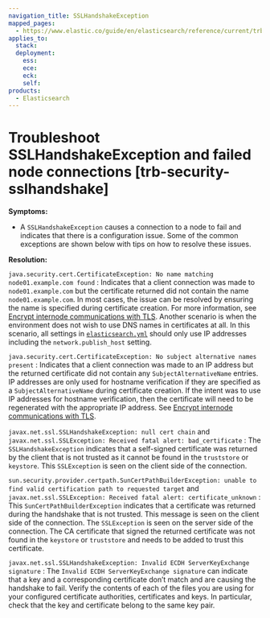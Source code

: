 ```yaml
---
navigation_title: SSLHandshakeException
mapped_pages:
  - https://www.elastic.co/guide/en/elasticsearch/reference/current/trb-security-sslhandshake.html
applies_to:
  stack:
  deployment:
    ess:
    ece:
    eck:
    self:
products:
  - Elasticsearch
---
```


# Troubleshoot SSLHandshakeException and failed node connections [trb-security-sslhandshake]

**Symptoms:**

* A `SSLHandshakeException` causes a connection to a node to fail and indicates that there is a configuration issue. Some of the common exceptions are shown below with tips on how to resolve these issues.

**Resolution:**

`java.security.cert.CertificateException: No name matching node01.example.com found`
:   Indicates that a client connection was made to `node01.example.com` but the certificate returned did not contain the name `node01.example.com`. In most cases, the issue can be resolved by ensuring the name is specified during certificate creation. For more information, see [Encrypt internode communications with TLS](../../../deploy-manage/security/secure-cluster-communications.md#encrypt-internode-communication). Another scenario is when the environment does not wish to use DNS names in certificates at all. In this scenario, all settings in [`elasticsearch.yml`](/deploy-manage/stack-settings.md) should only use IP addresses including the `network.publish_host` setting.


`java.security.cert.CertificateException: No subject alternative names present`
:   Indicates that a client connection was made to an IP address but the returned certificate did not contain any `SubjectAlternativeName` entries. IP addresses are only used for hostname verification if they are specified as a `SubjectAlternativeName` during certificate creation. If the intent was to use IP addresses for hostname verification, then the certificate will need to be regenerated with the appropriate IP address. See [Encrypt internode communications with TLS](../../../deploy-manage/security/secure-cluster-communications.md#encrypt-internode-communication).


`javax.net.ssl.SSLHandshakeException: null cert chain` and `javax.net.ssl.SSLException: Received fatal alert: bad_certificate`
:   The `SSLHandshakeException` indicates that a self-signed certificate was returned by the client that is not trusted as it cannot be found in the `truststore` or `keystore`. This `SSLException` is seen on the client side of the connection.


`sun.security.provider.certpath.SunCertPathBuilderException: unable to find valid certification path to requested target` and `javax.net.ssl.SSLException: Received fatal alert: certificate_unknown`
:   This `SunCertPathBuilderException` indicates that a certificate was returned during the handshake that is not trusted. This message is seen on the client side of the connection. The `SSLException` is seen on the server side of the connection. The CA certificate that signed the returned certificate was not found in the `keystore` or `truststore` and needs to be added to trust this certificate.


`javax.net.ssl.SSLHandshakeException: Invalid ECDH ServerKeyExchange signature`
:   The `Invalid ECDH ServerKeyExchange signature` can indicate that a key and a corresponding certificate don’t match and are causing the handshake to fail. Verify the contents of each of the files you are using for your configured certificate authorities, certificates and keys. In particular, check that the key and certificate belong to the same key pair.


